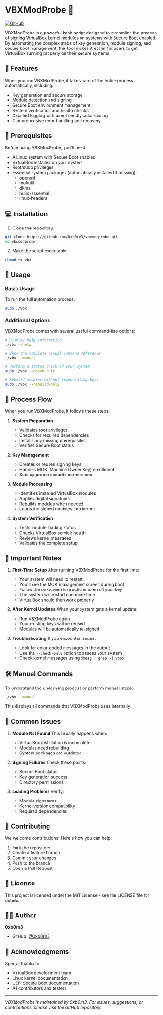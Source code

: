 # VBXModProbe 🔐

[![GitHub](https://img.shields.io/badge/GitHub-0xb0rn3-blue?style=flat&logo=github)](https://github.com/0xb0rn3)

VBXModProbe is a powerful bash script designed to streamline the process of signing VirtualBox kernel modules on systems with Secure Boot enabled. By automating the complex steps of key generation, module signing, and secure boot management, this tool makes it easier for users to get VirtualBox running properly on their secure systems.

## 🌟 Features

When you run VBXModProbe, it takes care of the entire process automatically, including:

- Key generation and secure storage
- Module detection and signing
- Secure Boot environment management
- System verification and health checks
- Detailed logging with user-friendly color coding
- Comprehensive error handling and recovery

## 🚀 Prerequisites

Before using VBXModProbe, you'll need:

- A Linux system with Secure Boot enabled
- VirtualBox installed on your system
- Root/sudo privileges
- Essential system packages (automatically installed if missing):
  - openssl
  - mokutil
  - dkms
  - build-essential
  - linux-headers

## 💻 Installation

1. Clone the repository:
```bash
git clone https://github.com/0xb0rn3/vbxmodprobe.git
cd vbxmodprobe
```

2. Make the script executable:
```bash
chmod +x vbx
```

## 🔧 Usage

### Basic Usage
To run the full automation process:
```bash
sudo ./vbx
```

### Additional Options
VBXModProbe comes with several useful command-line options:

```bash
# Display help information
./vbx --help

# Show the complete manual command reference
./vbx --manual

# Perform a status check of your system
sudo ./vbx --check-only

# Rebuild modules without regenerating keys
sudo ./vbx --rebuild-only
```

## 🔄 Process Flow

When you run VBXModProbe, it follows these steps:

1. **System Preparation**
   - Validates root privileges
   - Checks for required dependencies
   - Installs any missing prerequisites
   - Verifies Secure Boot status

2. **Key Management**
   - Creates or reuses signing keys
   - Handles MOK (Machine Owner Key) enrollment
   - Sets up proper security permissions

3. **Module Processing**
   - Identifies installed VirtualBox modules
   - Applies digital signatures
   - Rebuilds modules when needed
   - Loads the signed modules into kernel

4. **System Verification**
   - Tests module loading status
   - Checks VirtualBox service health
   - Reviews kernel messages
   - Validates the complete setup

## 🚨 Important Notes

1. **First-Time Setup**
   After running VBXModProbe for the first time:
   - Your system will need to restart
   - You'll see the MOK management screen during boot
   - Follow the on-screen instructions to enroll your key
   - The system will restart one more time
   - VirtualBox should then work properly

2. **After Kernel Updates**
   When your system gets a kernel update:
   - Run VBXModProbe again
   - Your existing keys will be reused
   - Modules will be automatically re-signed

3. **Troubleshooting**
   If you encounter issues:
   - Look for color-coded messages in the output
   - Use the `--check-only` option to assess your system
   - Check kernel messages using `dmesg | grep -i vbox`

## 🛠️ Manual Commands

To understand the underlying process or perform manual steps:
```bash
./vbx --manual
```

This displays all commands that VBXModProbe uses internally.

## 🐛 Common Issues

1. **Module Not Found**
   This usually happens when:
   - VirtualBox installation is incomplete
   - Modules need rebuilding
   - System packages are outdated

2. **Signing Failures**
   Check these points:
   - Secure Boot status
   - Key generation success
   - Directory permissions

3. **Loading Problems**
   Verify:
   - Module signatures
   - Kernel version compatibility
   - Required dependencies

## 🤝 Contributing

We welcome contributions! Here's how you can help:

1. Fork the repository
2. Create a feature branch
3. Commit your changes
4. Push to the branch
5. Open a Pull Request

## 📜 License

This project is licensed under the MIT License - see the LICENSE file for details.

## 🙋‍♂️ Author

**0xb0rn3**
- GitHub: [@0xb0rn3](https://github.com/0xb0rn3)

## 🙏 Acknowledgments

Special thanks to:
- VirtualBox development team
- Linux kernel documentation
- UEFI Secure Boot documentation
- All contributors and testers

---

*VBXModProbe is maintained by 0xb0rn3. For issues, suggestions, or contributions, please visit the GitHub repository.*
